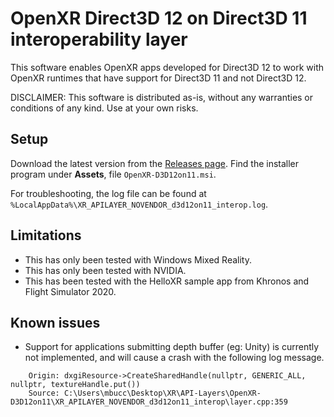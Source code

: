 # OpenXR Direct3D 12 on Direct3D 11 interoperability layer

This software enables OpenXR apps developed for Direct3D 12 to work with OpenXR runtimes that have support for Direct3D 11 and not Direct3D 12.

DISCLAIMER: This software is distributed as-is, without any warranties or conditions of any kind. Use at your own risks.

## Setup

Download the latest version from the [Releases page](https://github.com/mbucchia/OpenXR-D3D12on11/releases). Find the installer program under **Assets**, file `OpenXR-D3D12on11.msi`.

For troubleshooting, the log file can be found at `%LocalAppData%\XR_APILAYER_NOVENDOR_d3d12on11_interop.log`.

## Limitations

- This has only been tested with Windows Mixed Reality.
- This has only been tested with NVIDIA.
- This has been tested with the HelloXR sample app from Khronos and Flight Simulator 2020.

## Known issues

- Support for applications submitting depth buffer (eg: Unity) is currently not implemented, and will cause a crash with the following log message.

```
    Origin: dxgiResource->CreateSharedHandle(nullptr, GENERIC_ALL, nullptr, textureHandle.put())
    Source: C:\Users\mbucc\Desktop\XR\API-Layers\OpenXR-D3D12on11\XR_APILAYER_NOVENDOR_d3d12on11_interop\layer.cpp:359
```
